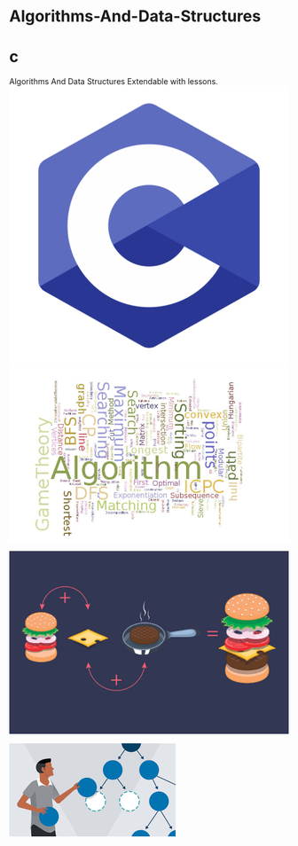 # Algorithms-And-Data-Structures  
# c
 
Algorithms And Data Structures Extendable with lessons.
![c logo](c.png)
![logo algorithm](t1.jpg)
 
![Logo algorithm food](1.png) 

![logo data structures](3.png)


 
